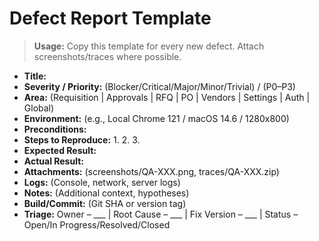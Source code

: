 # Defect Report Template

> **Usage:** Copy this template for every new defect. Attach screenshots/traces where possible.

- **Title:**
- **Severity / Priority:** (Blocker/Critical/Major/Minor/Trivial) / (P0–P3)
- **Area:** (Requisition | Approvals | RFQ | PO | Vendors | Settings | Auth | Global)
- **Environment:** (e.g., Local Chrome 121 / macOS 14.6 / 1280x800)
- **Preconditions:**
- **Steps to Reproduce:**
  1.
  2.
  3.
- **Expected Result:**
- **Actual Result:**
- **Attachments:** (screenshots/QA-XXX.png, traces/QA-XXX.zip)
- **Logs:** (Console, network, server logs)
- **Notes:** (Additional context, hypotheses)
- **Build/Commit:** (Git SHA or version tag)
- **Triage:** Owner – ___ | Root Cause – ___ | Fix Version – ___ | Status – Open/In Progress/Resolved/Closed


